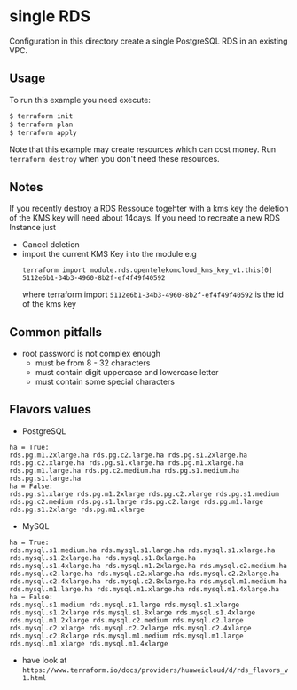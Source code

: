 # single RDS

Configuration in this directory create a single PostgreSQL RDS in an existing VPC.

## Usage

To run this example you need execute:

```bash
$ terraform init
$ terraform plan
$ terraform apply
```

Note that this example may create resources which can cost money. Run `terraform destroy` when you don't need these resources.

##
## Notes

If you recently destroy a RDS Ressouce togehter with a kms key the deletion of the KMS key
will need about 14days. If you need to recreate a new RDS Instance just
 - Cancel deletion
 - import the current KMS Key into the module
   e.g
   ```
   terraform import module.rds.opentelekomcloud_kms_key_v1.this[0]  5112e6b1-34b3-4960-8b2f-ef4f49f40592
   ```
   where terraform import `5112e6b1-34b3-4960-8b2f-ef4f49f40592` is the id of the kms key

## Common pitfalls

- root password is not complex enough
  - must be from 8 - 32 characters
  - must contain digit uppercase and lowercase letter
  - must contain some special characters

## Flavors values


 - PostgreSQL
  ```
  ha = True:
  rds.pg.m1.2xlarge.ha rds.pg.c2.large.ha rds.pg.s1.2xlarge.ha rds.pg.c2.xlarge.ha rds.pg.s1.xlarge.ha rds.pg.m1.xlarge.ha rds.pg.m1.large.ha rds.pg.c2.medium.ha rds.pg.s1.medium.ha rds.pg.s1.large.ha
  ha = False:
  rds.pg.s1.xlarge rds.pg.m1.2xlarge rds.pg.c2.xlarge rds.pg.s1.medium rds.pg.c2.medium rds.pg.s1.large rds.pg.c2.large rds.pg.m1.large rds.pg.s1.2xlarge rds.pg.m1.xlarge
  ```

 - MySQL
 ```
 ha = True:
 rds.mysql.s1.medium.ha rds.mysql.s1.large.ha rds.mysql.s1.xlarge.ha rds.mysql.s1.2xlarge.ha rds.mysql.s1.8xlarge.ha rds.mysql.s1.4xlarge.ha rds.mysql.m1.2xlarge.ha rds.mysql.c2.medium.ha rds.mysql.c2.large.ha rds.mysql.c2.xlarge.ha rds.mysql.c2.2xlarge.ha rds.mysql.c2.4xlarge.ha rds.mysql.c2.8xlarge.ha rds.mysql.m1.medium.ha rds.mysql.m1.large.ha rds.mysql.m1.xlarge.ha rds.mysql.m1.4xlarge.ha
 ha = False:
 rds.mysql.s1.medium rds.mysql.s1.large rds.mysql.s1.xlarge rds.mysql.s1.2xlarge rds.mysql.s1.8xlarge rds.mysql.s1.4xlarge rds.mysql.m1.2xlarge rds.mysql.c2.medium rds.mysql.c2.large rds.mysql.c2.xlarge rds.mysql.c2.2xlarge rds.mysql.c2.4xlarge rds.mysql.c2.8xlarge rds.mysql.m1.medium rds.mysql.m1.large rds.mysql.m1.xlarge rds.mysql.m1.4xlarge
 ```

 - have look at `https://www.terraform.io/docs/providers/huaweicloud/d/rds_flavors_v1.html`
